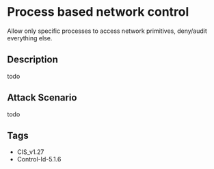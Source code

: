 # Process based network control
Allow only specific processes to access network primitives, deny/audit everything else.

## Description
todo

## Attack Scenario
todo

## Tags
- CIS_v1.27
- Control-Id-5.1.6








